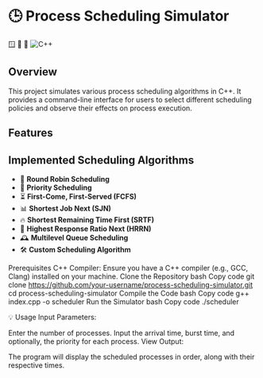# 🕒 Process Scheduling Simulator

🪟 🐧 🍏 ![C++](https://img.shields.io/badge/C++-11/14/17/20-blue.svg) 

## Overview
This project simulates various process scheduling algorithms in C++. It provides a command-line interface for users to select different scheduling policies and observe their effects on process execution.

## Features
## Implemented Scheduling Algorithms

- 🔄 **Round Robin Scheduling**
- 🚀 **Priority Scheduling**
- ⏳ **First-Come, First-Served (FCFS)**
- 📊 **Shortest Job Next (SJN)**
- 🔥 **Shortest Remaining Time First (SRTF)**
- 🎯 **Highest Response Ratio Next (HRRN)**
- 🕰️ **Multilevel Queue Scheduling**
- 🛠️ **Custom Scheduling Algorithm**


Prerequisites
C++ Compiler: Ensure you have a C++ compiler (e.g., GCC, Clang) installed on your machine.
Clone the Repository
bash
Copy code
git clone https://github.com/your-username/process-scheduling-simulator.git
cd process-scheduling-simulator
Compile the Code
bash
Copy code
g++ index.cpp -o scheduler
Run the Simulator
bash
Copy code
./scheduler

💡 Usage
Input Parameters:

Enter the number of processes.
Input the arrival time, burst time, and optionally, the priority for each process.
View Output:

The program will display the scheduled processes in order, along with their respective times.
